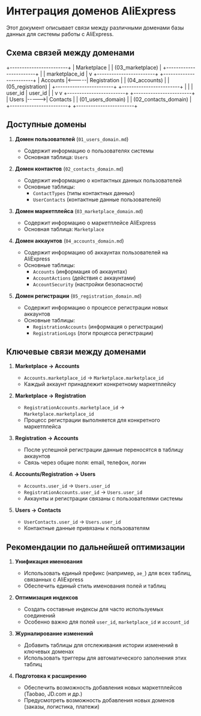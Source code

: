 # Интеграция доменов AliExpress

Этот документ описывает связи между различными доменами базы данных для системы работы с AliExpress.

## Схема связей между доменами

+------------------------+
|        Marketplace     |
|    (03_marketplace)    |
+------------------------+
           |
           | marketplace_id
           |
           v
+------------------------+      +------------------------+
|       Accounts         |<-----| Registration           |
|    (04_accounts)       |      | (05_registration)      |
+------------------------+      +------------------------+
           |                              |
           | user_id                      | user_id
           |                              |
           v                              v
+------------------------+      +------------------------+
|        Users           |----->|      Contacts          |
|   (01_users_domain)    |      |  (02_contacts_domain)  |
+------------------------+      +------------------------+

## Доступные домены

1. **Домен пользователей** (`01_users_domain.md`)
   - Содержит информацию о пользователях системы
   - Основная таблица: `Users`

2. **Домен контактов** (`02_contacts_domain.md`)
   - Содержит информацию о контактных данных пользователей
   - Основные таблицы:
     - `ContactTypes` (типы контактных данных)
     - `UserContacts` (контактные данные пользователей)

3. **Домен маркетплейса** (`03_marketplace_domain.md`)
   - Содержит информацию о маркетплейсе AliExpress
   - Основная таблица: `Marketplace`

4. **Домен аккаунтов** (`04_accounts_domain.md`)
   - Содержит информацию об аккаунтах пользователей на AliExpress
   - Основные таблицы: 
     - `Accounts` (информация об аккаунтах)
     - `AccountActions` (действия с аккаунтами)
     - `AccountSecurity` (настройки безопасности)

5. **Домен регистрации** (`05_registration_domain.md`)
   - Содержит информацию о процессе регистрации новых аккаунтов
   - Основные таблицы:
     - `RegistrationAccounts` (информация о регистрации)
     - `RegistrationLogs` (логи процесса регистрации)

## Ключевые связи между доменами

1. **Marketplace → Accounts**
   - `Accounts.marketplace_id` → `Marketplace.marketplace_id`
   - Каждый аккаунт принадлежит конкретному маркетплейсу

2. **Marketplace → Registration**
   - `RegistrationAccounts.marketplace_id` → `Marketplace.marketplace_id`
   - Процесс регистрации выполняется для конкретного маркетплейса

3. **Registration → Accounts**
   - После успешной регистрации данные переносятся в таблицу аккаунтов
   - Связь через общие поля: email, телефон, логин

4. **Accounts/Registration → Users**
   - `Accounts.user_id` → `Users.user_id`
   - `RegistrationAccounts.user_id` → `Users.user_id`
   - Аккаунты и регистрации связаны с пользователями системы

5. **Users → Contacts**
   - `UserContacts.user_id` → `Users.user_id`
   - Контактные данные привязаны к пользователям

## Рекомендации по дальнейшей оптимизации

1. **Унификация именования**
   - Использовать единый префикс (например, `ae_`) для всех таблиц, связанных с AliExpress
   - Обеспечить единый стиль именования полей и таблиц

2. **Оптимизация индексов**
   - Создать составные индексы для часто используемых соединений
   - Особенно важно для полей `user_id`, `marketplace_id` и `account_id`

3. **Журналирование изменений**
   - Добавить таблицы для отслеживания истории изменений в ключевых доменах
   - Использовать триггеры для автоматического заполнения этих таблиц

4. **Подготовка к расширению**
   - Обеспечить возможность добавления новых маркетплейсов (Taobao, JD.com и др.)
   - Предусмотреть возможность добавления новых доменов (заказы, логистика, платежи) 

